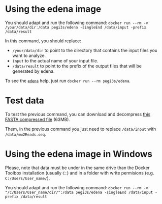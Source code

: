 # Using the edena image
You should adapt and run the following command: `docker run --rm -v /your/data/dir:/data pegi3s/edena -singleEnd /data/input -prefix /data/result`

In this command, you should replace:
- `/your/data/dir` to point to the directory that contains the input files you want to analyze.
- `input` to the actual name of your input file.
- `/data/result` to point to the prefix of the output files that will be generated by edena.

To see the [`edena`](http://www.genomic.ch/edena.php) help, just run `docker run --rm pegi3s/edena`.

# Test data
To test the previous command, you can download and decompress [this FASTA compressed file](http://www.genomic.ch/edena/mw2Reads.seq.gz) (63MB).

Them, in the previous command you just need to replace `/data/input` with `/data/mw2Reads.seq`.

# Using the edena image in Windows

Please, note that data must be under in the same drive than the Docker Toolbox installation (usually `C:`) and in a folder with write permisions (e.g. `C:/Users/User_name/`).

You should adapt and run the following command: `docker run --rm -v "/c/Users/User_name/dir/":/data pegi3s/edena -singleEnd /data/input -prefix /data/result`
